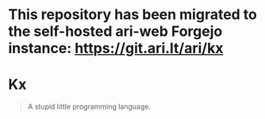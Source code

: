 # This repository has been migrated to the self-hosted ari-web Forgejo instance: <https://git.ari.lt/ari/kx>
# Kx

> A stupid little programming language.
